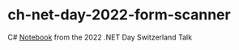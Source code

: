 # ch-net-day-2022-form-scanner
C# [Notebook](2022-NetDaySwitzerland.ipynb) from the 2022 .NET Day Switzerland Talk
